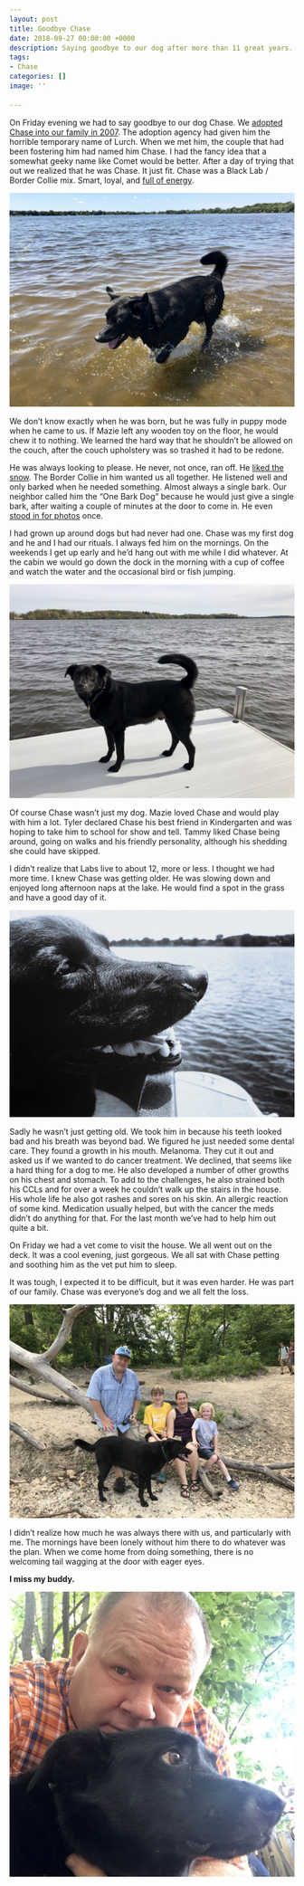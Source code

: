 ```yaml
---
layout: post
title: Goodbye Chase
date: 2018-09-27 00:00:00 +0000
description: Saying goodbye to our dog after more than 11 great years.
tags:
- Chase
categories: []
image: ''

---
```

On Friday evening we had to say goodbye to our dog Chase. We [adopted Chase into our family in 2007](https://www.thingelstad.com/2007/welcome-chase/). The adoption agency had given him the horrible temporary name of Lurch. When we met him, the couple that had been fostering him had named him Chase. I had the fancy idea that a somewhat geeky name like Comet would be better. After a day of trying that out we realized that he was Chase. It just fit. Chase was a Black Lab / Border Collie mix. Smart, loyal, and [full of energy](https://www.thingelstad.com/2010/chase-running-in-snow/).

![](/assets/posts/2018/Chase-Water.jpg)

We don’t know exactly when he was born, but he was fully in puppy mode when he came to us. If Mazie left any wooden toy on the floor, he would chew it to nothing. We learned the hard way that he shouldn’t be allowed on the couch, after the couch upholstery was so trashed it had to be redone.

He was always looking to please. He never, not once, ran off. He [liked the snow](https://www.thingelstad.com/2008/chase-in-the-snow/). The Border Collie in him wanted us all together. He listened well and only barked when he needed something. Almost always a single bark. Our neighbor called him the “One Bark Dog” because he would just give a single bark, after waiting a couple of minutes at the door to come in. He even [stood in for photos](https://www.thingelstad.com/2009/chases-mug-shot/) once.

I had grown up around dogs but had never had one. Chase was my first dog and he and I had our rituals. I always fed him on the mornings. On the weekends I get up early and he’d hang out with me while I did whatever. At the cabin we would go down the dock in the morning with a cup of coffee and watch the water and the occasional bird or fish jumping.

![](/assets/posts/2018/Chase-Dock.jpg)

Of course Chase wasn’t just my dog. Mazie loved Chase and would play with him a lot. Tyler declared Chase his best friend in Kindergarten and was hoping to take him to school for show and tell. Tammy liked Chase being around, going on walks and his friendly personality, although his shedding she could have skipped.

I didn’t realize that Labs live to about 12, more or less. I thought we had more time. I knew Chase was getting older. He was slowing down and enjoyed long afternoon naps at the lake. He would find a spot in the grass and have a good day of it.

![](/assets/posts/2018/Chase-Boat.jpg)

Sadly he wasn’t just getting old. We took him in because his teeth looked bad and his breath was beyond bad. We figured he just needed some dental care. They found a growth in his mouth. Melanoma. They cut it out and asked us if we wanted to do cancer treatment. We declined, that seems like a hard thing for a dog to me. He also developed a number of other growths on his chest and stomach. To add to the challenges, he also strained both his CCLs and for over a week he couldn’t walk up the stairs in the house. His whole life he also got rashes and sores on his skin. An allergic reaction of some kind. Medication usually helped, but with the cancer the meds didn’t do anything for that. For the last month we’ve had to help him out quite a bit.

On Friday we had a vet come to visit the house. We all went out on the deck. It was a cool evening, just gorgeous. We all sat with Chase petting and soothing him as the vet put him to sleep.

It was tough, I expected it to be difficult, but it was even harder. He was part of our family. Chase was everyone’s dog and we all felt the loss.

![](/assets/posts/2018/Chase-Family.JPG)

I didn’t realize how much he was always there with us, and particularly with me. The mornings have been lonely without him there to do whatever was the plan. When we come home from doing something, there is no welcoming tail wagging at the door with eager eyes.

**I miss my buddy.**

![](/assets/posts/2018/Chase-Jamie.jpg)